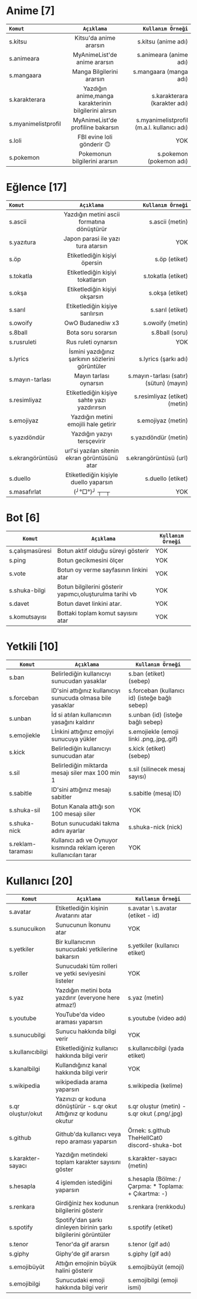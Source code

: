 
# Anime [7]

|      `Komut`    |  `Açıklama` | `Kullanım Örneği`  |
| :------------ |:---------------:| -----:|
|s.kitsu|Kitsu'da anime ararsın|s.kitsu (anime adı)|
|s.animeara|MyAnimeList'de anime ararsın|s.animeara (anime adı)|
|s.mangaara|Manga Bilgilerini ararsın|s.mangaara (manga adı)|
|s.karakterara|Yazdığın anime,manga karakterinin bilgilerini alırsın|s.karakterara (karakter adı)|
|s.myanimelistprofil|MyAnimeList'de profiline bakarsın|s.myanimelistprofil (m.a.l. kullanıcı adı)|
|s.loli|FBI evine loli gönderir 🙃|YOK|
|s.pokemon|Pokemonun bilgilerini ararsın|s.pokemon (pokemon adı)|


# Eğlence [17]

|      `Komut`    |  `Açıklama` | `Kullanım Örneği`  |
| :------------ |:---------------:| -----:|
|s.ascii|Yazdığın metini ascii formatına dönüştürür|s.ascii (metin)|
|s.yazıtura|Japon parasi ile yazı tura atarsın|YOK|
|s.öp|Etiketlediğin kişiyi öpersin|s.öp (etiket)|
|s.tokatla|Etiketlediğin kişiyi tokatlarsın|s.tokatla (etiket)|
|s.okşa|Etiketlediğin kişiyi okşarsın|s.okşa (etiket)|
|s.sarıl|Etiketlediğin kişiye sarılırsın|s.sarıl (etiket)|
|s.owoify|OwO Budanediw x3|s.owoify (metin)|
|s.8ball|Bota soru sorarsın|s.8ball (soru)|
|s.rusruleti|Rus ruleti oynarsın|YOK|
|s.lyrics|İsmini yazdığınız şarkının sözlerini görüntüler|s.lyrics (şarkı adı)|
|s.mayın-tarlası|Mayın tarlası oynarsın|s.mayın-tarlası (satır) (sütun) (mayın)|
|s.resimliyaz|Etiketlediğin kişiye sahte yazı yazdırırsın|s.resimliyaz (etiket) (metin)|
|s.emojiyaz|Yazdığın metini emojili hale getirir|s.emojiyaz (metin)|
|s.yazıdöndür|Yazdığın yazıyı tersçevirir|s.yazıdöndür (metin)|
|s.ekrangörüntüsü|url'si yazılan sitenin ekran görüntüsünü atar|s.ekrangörüntüsü (url)|
|s.duello|Etiketlediğin kişiyle duello yaparsın|s.duello (etiket)|
|s.masafırlat|(╯°□°)╯           ┬─┬ |YOK|


# Bot [6]

|`Komut`|`Açıklama`|`Kullanım Örneği`|
|----|---|---|
|s.çalışmasüresi|Botun aktif olduğu süreyi gösterir|YOK|
|s.ping|Botun gecikmesini ölçer|YOK|
|s.vote|Botun oy verme sayfasının linkini atar|YOK|
|s.shuka-bilgi|Botun bilgilerini gösterir yapımcı,oluşturulma tarihi vb |YOK|
|s.davet|Botun davet linkini atar. |YOK|
|s.komutsayısı|Bottaki toplam komut sayısını atar|YOK|

# Yetkili [10] 

|`Komut`|`Açıklama`|`Kullanım Örneği`|
|----|----|----|
|s.ban|Belirlediğin kullanıcıyı sunucudan yasaklar|s.ban (etiket) (sebep)|
|s.forceban|ID'sini attığınız kullanıcıyı sunucuda olmasa bile yasaklar|s.forceban (kullanıcı id) (isteğe bağlı sebep) |
|s.unban|İd si atılan kullanıcının yasağını kaldırır|s.unban (id) (isteğe bağlı sebep)|
|s.emojiekle|Lİnkini attığınız emojiyi sunucuya yükler|s.emojiekle (emoji linki .png,.jpg,.gif)|
|s.kick|Belirlediğin kullanıcıyı sunucudan atar|s.kick (etiket) (sebep)|
|s.sil|Belirlediğin miktarda mesajı siler max 100 min 1|s.sil (silinecek mesaj sayısı) |
|s.sabitle|ID'sini attığınız mesajı sabitler|s.sabitle (mesaj ID) |
|s.shuka-sil|Botun Kanala attığı son 100 mesajı siler|YOK|
|s.shuka-nick|Botun sunucudaki takma adını ayarlar|s.shuka-nick (nick) |
|s.reklam-taraması|Kullanıcı adı ve Oynuyor kısmında reklam içeren kullanıcıları tarar|YOK|

# Kullanıcı [20] 

|`Komut`|`Açıklama`|`Kullanım Örneği`|
|----|----|----|
|s.avatar|Etiketlediğin kişinin Avatarını atar|s.avatar \ s.avatar (etiket - id) |
|s.sunucuikon|Sunucunun İkonunu atar|YOK|
|s.yetkiler|Bir kullanıcının sunucudaki yetkilerine bakarsın|s.yetkiler (kullanıcı etiket) |
|s.roller|Sunucudaki tüm rolleri ve yetki seviyesini listeler|YOK|
|s.yaz|Yazdığın metini bota yazdırır (everyone here atmaz!) |s.yaz (metin) |
|s.youtube|YouTube'da video araması yaparsın|s.youtube (video adı) |
|s.sunucubilgi|Sunucu hakkında bilgi verir|YOK|
|s.kullanıcıbilgi|Etiketlediğiniz kullanıcı hakkında bilgi verir|s.kullanıcıbilgi (yada etiket) |
|s.kanalbilgi|Kullandığınız kanal hakkında bilgi verir|YOK|
|s.wikipedia|wikipediada arama yaparsın|s.wikipedia (kelime) 
|s.qr oluştur/okut|Yazınızı qr koduna dönüştürür - s.qr okut Attığınız qr kodunu okutur|s.qr oluştur (metin) - s.qr okut (.png/.jpg) 
|s.github|Github'da kullanıcı veya repo araması yaparsın|Örnek: s.github TheHellCat0 discord-shuka-bot |
|s.karakter-sayacı|Yazdığın metindeki toplam karakter sayısını göster|s.karakter-sayacı (metin) |
|s.hesapla|4 işlemden istediğini yaparsın|s.hesapla (Bölme: / Çarpma: * Toplama: + Çıkartma: -) |
|s.renkara|Girdiğiniz hex kodunun bilgilerini gösterir|s.renkara (renkkodu)|
|s.spotify|Spotify'dan şarkı dinleyen birinin şarkı bilgilerini görüntüler|s.spotify (etiket) |
|s.tenor|Tenor'da gif ararsın|s.tenor (gif adı) |
|s.giphy|Giphy'de gif ararsın|s.giphy (gif adı) |
|s.emojibüyüt|Attığın emojinin büyük halini gösterir|s.emojibüyüt (emoji)|
|s.emojibilgi|Sunucudaki emoji hakkında bilgi verir|s.emojibilgi (emoji ismi) |
